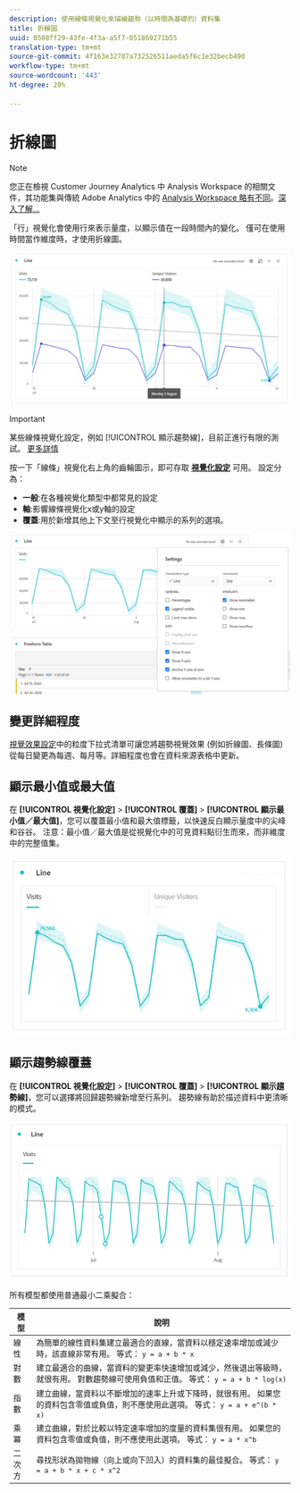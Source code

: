 ```yaml
---
description: 使用線條視覺化來描繪趨勢（以時間為基礎的）資料集
title: 折線圖
uuid: 0508ff29-43fe-4f3a-a5f7-051869271b55
translation-type: tm+mt
source-git-commit: 4f163e32787a732526511aeda5f6c1e32becb490
workflow-type: tm+mt
source-wordcount: '443'
ht-degree: 20%

---
```



# 折線圖

>[!NOTE]
>
>您正在檢視 Customer Journey Analytics 中 Analysis Workspace 的相關文件，其功能集與傳統 Adobe Analytics 中的 [Analysis Workspace 略有不同](https://docs.adobe.com/content/help/zh-Hant/analytics/analyze/analysis-workspace/home.html)。[深入了解...](/help/getting-started/cja-aa.md)

「行」視覺化會使用行來表示量度，以顯示值在一段時間內的變化。 僅可在使用時間當作維度時，才使用折線圖。

![線條視覺化](assets/line-viz.png)

>[!IMPORTANT]
>
>某些線條視覺化設定，例如 [!UICONTROL 顯示趨勢線]，目前正進行有限的測試。 [更多詳情](https://docs.adobe.com/content/help/zh-Hant/analytics/landing/an-releases.html)

按一下「線條」視覺化右上角的齒輪圖示，即可存取 [**視覺化設定**](freeform-analysis-visualizations.md) 可用。 設定分為：

* **一般**:在各種視覺化類型中都常見的設定
* **軸**:影響線條視覺化x或y軸的設定
* **覆蓋**:用於新增其他上下文至行視覺化中顯示的系列的選項。

![視覺效果設定](assets/viz-settings-modal.png)

## 變更詳細程度

[視覺效果設定](freeform-analysis-visualizations.md)中的粒度下拉式清單可讓您將趨勢視覺效果 (例如折線圖、長條圖) 從每日變更為每週、每月等。詳細程度也會在資料來源表格中更新。

## 顯示最小值或最大值

在 **[!UICONTROL 視覺化設定]** > **[!UICONTROL 覆蓋]** > **[!UICONTROL 顯示最小值／最大值]**，您可以覆蓋最小值和最大值標籤，以快速反白顯示量度中的尖峰和谷谷。 注意：最小值／最大值是從視覺化中的可見資料點衍生而來，而非維度中的完整值集。

![顯示最小值／最大值](assets/min-max-labels.png)

## 顯示趨勢線覆蓋

在 **[!UICONTROL 視覺化設定]** > **[!UICONTROL 覆蓋]** > **[!UICONTROL 顯示趨勢線]**，您可以選擇將回歸趨勢線新增至行系列。 趨勢線有助於描述資料中更清晰的模式。

![線性趨勢線](assets/show-linear-trendline.png)

所有模型都使用普通最小二乘擬合：

| 模型 | 說明 |
| --- | --- |
| 線性 | 為簡單的線性資料集建立最適合的直線，當資料以穩定速率增加或減少時，該直線非常有用。 等式： `y = a + b * x` |
| 對數 | 建立最適合的曲線，當資料的變更率快速增加或減少，然後退出等級時，就很有用。 對數趨勢線可使用負值和正值。 等式： `y = a + b * log(x)` |
| 指數 | 建立曲線，當資料以不斷增加的速率上升或下降時，就很有用。 如果您的資料包含零值或負值，則不應使用此選項。 等式： `y = a + e^(b * x)` |
| 乘冪 | 建立曲線，對於比較以特定速率增加的度量的資料集很有用。 如果您的資料包含零值或負值，則不應使用此選項。 等式： `y = a * x^b` |
| 二次方 | 尋找形狀為拋物線（向上或向下凹入）的資料集的最佳擬合。 等式： `y = a + b * x + c * x^2` |
